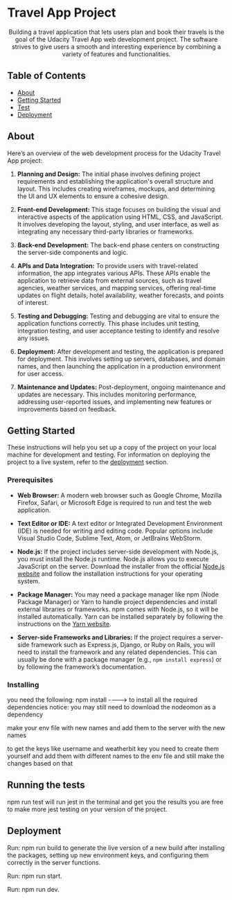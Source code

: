 
<h1>Travel App Project</h1>
<p align="center"> Building a travel application that lets users plan and book their travels is the goal of the Udacity Travel App web development project. The software strives to give users a smooth and interesting experience by combining a variety of features and functionalities.
    <br> 
</p>

## Table of Contents

- [About](#about)
- [Getting Started](#getting_started)
- [Test](#test)
- [Deployment](#deployment)

##  About <a name = "about"></a>

Here’s an overview of the web development process for the Udacity Travel App project:

1. **Planning and Design:** The initial phase involves defining project requirements and establishing the application's overall structure and layout. This includes creating wireframes, mockups, and determining the UI and UX elements to ensure a cohesive design.

2. **Front-end Development:** This stage focuses on building the visual and interactive aspects of the application using HTML, CSS, and JavaScript. It involves developing the layout, styling, and user interface, as well as integrating any necessary third-party libraries or frameworks.

3. **Back-end Development:** The back-end phase centers on constructing the server-side components and logic. 

4. **APIs and Data Integration:** To provide users with travel-related information, the app integrates various APIs. These APIs enable the application to retrieve data from external sources, such as travel agencies, weather services, and mapping services, offering real-time updates on flight details, hotel availability, weather forecasts, and points of interest.

5. **Testing and Debugging:** Testing and debugging are vital to ensure the application functions correctly. This phase includes unit testing, integration testing, and user acceptance testing to identify and resolve any issues.

6. **Deployment:** After development and testing, the application is prepared for deployment. This involves setting up servers, databases, and domain names, and then launching the application in a production environment for user access.

7. **Maintenance and Updates:** Post-deployment, ongoing maintenance and updates are necessary. This includes monitoring performance, addressing user-reported issues, and implementing new features or improvements based on feedback.

##  Getting Started <a name = "getting_started"></a>
These instructions will help you set up a copy of the project on your local machine for development and testing. For information on deploying the project to a live system, refer to the [deployment](#deployment) section.

### Prerequisites

- **Web Browser:** A modern web browser such as Google Chrome, Mozilla Firefox, Safari, or Microsoft Edge is required to run and test the web application.

- **Text Editor or IDE:** A text editor or Integrated Development Environment (IDE) is needed for writing and editing code. Popular options include Visual Studio Code, Sublime Text, Atom, or JetBrains WebStorm.

- **Node.js:** If the project includes server-side development with Node.js, you must install the Node.js runtime. Node.js allows you to execute JavaScript on the server. Download the installer from the official [Node.js website](https://nodejs.org) and follow the installation instructions for your operating system.

- **Package Manager:** You may need a package manager like npm (Node Package Manager) or Yarn to handle project dependencies and install external libraries or frameworks. npm comes with Node.js, so it will be installed automatically. Yarn can be installed separately by following the instructions on the [Yarn website](https://yarnpkg.com).

- **Server-side Frameworks and Libraries:** If the project requires a server-side framework such as Express.js, Django, or Ruby on Rails, you will need to install the framework and any related dependencies. This can usually be done with a package manager (e.g., `npm install express`) or by following the framework’s documentation.


### Installing

you need the following:
npm install ----> to install all the required dependencies
notice: you may still need to download the nodeomon as a dependency

make your env file with new names and add them to the server with the new names


to get the keys like username and weatherbit key you need to create them yourself and add them with different names
to the env file and still make the changes based on that


## Running the tests <a name = "tests"></a>

npm run test will run jest in the terminal and get you the results
you are free to make more jest testing on your version of the project.


## Deployment <a name = "deployment"></a>

Run: npm run build to generate the live version of a new build after installing the packages, setting up new environment keys, and configuring them correctly in the server functions.

Run: npm run start.

Run: npm run dev.







